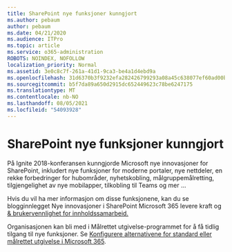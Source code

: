 ```yaml
---
title: SharePoint nye funksjoner kunngjort
ms.author: pebaum
author: pebaum
ms.date: 04/21/2020
ms.audience: ITPro
ms.topic: article
ms.service: o365-administration
ROBOTS: NOINDEX, NOFOLLOW
localization_priority: Normal
ms.assetid: 3e0c8c7f-261a-41d1-9ca3-be4a1d4ebd9a
ms.openlocfilehash: 31d6370b3f9232efa282426799293a08a45c638077ef60ad00bd11140e4c3d1e
ms.sourcegitcommit: b5f7da89a650d2915dc652449623c78be6247175
ms.translationtype: MT
ms.contentlocale: nb-NO
ms.lasthandoff: 08/05/2021
ms.locfileid: "54093928"
---
```

# <a name="sharepoint-new-features-announced"></a>SharePoint nye funksjoner kunngjort

På Ignite 2018-konferansen kunngjorde Microsoft nye innovasjoner for SharePoint, inkludert nye funksjoner for moderne portaler, nye nettdeler, en rekke forbedringer for hubområder, nyhetskobling, målgruppemålretting, tilgjengelighet av nye mobilapper, tilkobling til Teams og mer ...
  
Hvis du vil ha mer informasjon om disse funksjonene, kan du se blogginnlegget Nye innovasjoner i SharePoint Microsoft 365 levere kraft og [ &amp; brukervennlighet for innholdssamarbeid.](https://go.microsoft.com/fwlink/?linkid=2026502)
  
Organisasjonen kan bli med i Målrettet utgivelse-programmet for å få tidlig tilgang til nye funksjoner. Se [Konfigurere alternativene for standard eller målrettet utgivelse i Microsoft 365](https://docs.microsoft.com/microsoft-365/admin/manage/release-options-in-office-365).
